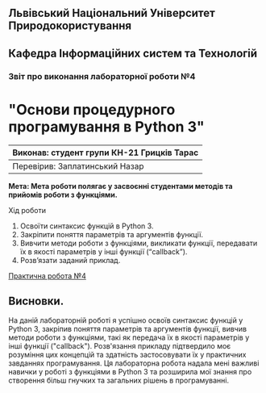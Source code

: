 ## Львівський Національний Університет Природокористування
## Кафедра Інформаційних систем та Технологій



### Звіт про виконання лабораторної роботи №4
# "Основи процедурного програмування в Python 3"



| Виконав: студент групи КН-21 Грицків Тарас |
|----------------------------------------------|
| Перевірив: Заплатинський Назар               |




**Мета: Мета роботи полягає у засвоєнні студентами методів та прийомів роботи з функціями.**


Хід роботи

1. Освоїти синтаксис функцій в Python 3.
2. Закріпити поняття параметрів та аргументів функції.
3. Вивчити методи роботи з функціями, викликати функції, передавати їх
в якості параметрів у інші функції (“callback”).
4. Розв’язати заданий приклад.



[Практична робота №4](./lab4.py)

## Висновки. 

На даній лабораторній роботі я успішно освоїв синтаксис функцій у Python 3, закріпив поняття параметрів та аргументів функції, вивчив методи роботи з функціями, такі як передача їх в якості параметрів у інші функції ("callback"). Розв'язання прикладу підтвердило моє розуміння цих концепцій та здатність застосовувати їх у практичних завданнях програмування. Ця лабораторна робота надала мені важливі навички у роботі з функціями в Python 3 та розширила мої знання про створення більш гнучких та загальних рішень в програмуванні.